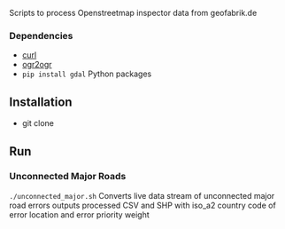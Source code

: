 Scripts to process Openstreetmap inspector data from geofabrik.de

### Dependencies
- [curl](http://curl.haxx.se/download.html)
- [ogr2ogr](http://trac.osgeo.org/gdal/wiki/DownloadingGdalBinaries)
- ```pip install gdal``` Python packages 

## Installation
- git clone

## Run
### Unconnected Major Roads
```./unconnected_major.sh``` Converts live data stream of unconnected major road errors outputs processed CSV and SHP with iso_a2 country code of error location and error priority weight 


